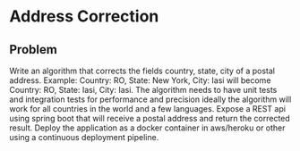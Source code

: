 # Address Correction

## Problem

Write an algorithm that corrects the fields country, state, city of a postal address. Example: Country: RO, State: New
York, City: Iasi will become Country: RO, State: Iasi, City: Iasi. The algorithm needs to have unit tests and
integration tests for performance and precision ideally the algorithm will work for all countries in the world and a few
languages. Expose a REST api using spring boot that will receive a postal address and return the corrected result.
Deploy the application as a docker container in aws/heroku or other using a continuous deployment pipeline. 

